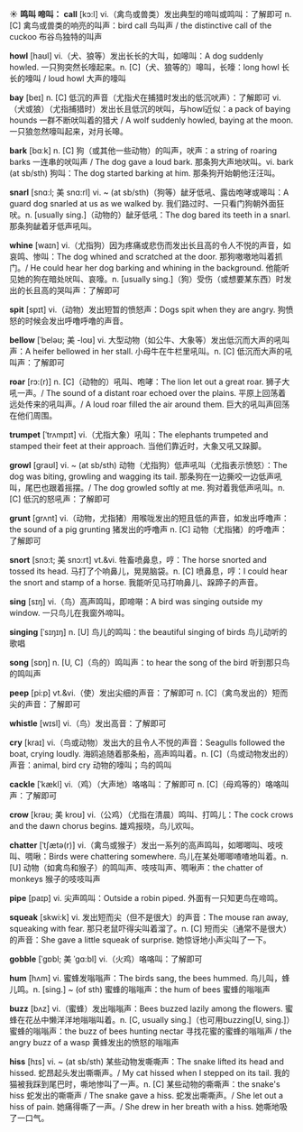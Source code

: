☀ <span class="category">**鸣叫 啼叫：**</span>
<span class="vocabulary">**call**</span> [kɔ:l] 
<span class="definition">vi.（禽鸟或兽类）发出典型的啼叫或鸣叫：</span>了解即可 <span class="definition">n. [C] 禽鸟或兽类的响亮的叫声：</span>bird call 鸟叫声 / the distinctive call of the cuckoo 布谷鸟独特的叫声

<span class="vocabulary">**howl**</span> [haʊl] 
<span class="definition">vi.（犬、狼等）发出长长的大叫，如嗥叫：</span>A dog suddenly howled. 一只狗突然长嚎起来。<span class="definition">n. [C]（犬、狼等的）嗥叫，长嚎：</span>long howl 长长的嚎叫 / loud howl 大声的嚎叫
           
<span class="vocabulary">**bay**</span> [beɪ]
<span class="definition">n. [C] 低沉的声音（尤指犬在捕猎时发出的低沉吠声）：</span>了解即可 <span class="definition">vi.（犬或狼）（尤指捕猎时）发出长且低沉的吠叫，与howl近似：</span>a pack of baying hounds 一群不断吠叫着的猎犬 / A wolf suddenly howled, baying at the moon. 一只狼忽然嚎叫起来，对月长嗥。

<span class="vocabulary">**bark**</span> [bɑːk]
<span class="definition">n. [C] 狗（或其他一些动物）的叫声，吠声：</span>a string of roaring barks 一连串的吠叫声 / The dog gave a loud bark. 那条狗大声地吠叫。<span class="definition">vi. bark (at sb/sth) 狗叫：</span>The dog started barking at him. 那条狗开始朝他汪汪叫。
           
<span class="vocabulary">**snarl**</span> [snɑ:l; 美 snɑ:rl]
<span class="definition">vi. ~ (at sb/sth)（狗等）龇牙低吼、露齿咆哮或嗥叫：</span>A guard dog snarled at us as we walked by. 我们路过时、一只看门狗朝外面狂吠。<span class="definition">n. [usually sing.]（动物的）龇牙低吼：</span>The dog bared its teeth in a snarl. 那条狗龇着牙低声吼叫。

<span class="vocabulary">**whine**</span> [waɪn]
<span class="definition">vi.（尤指狗）因为疼痛或悲伤而发出长且高的令人不悦的声音，如哀鸣、惨叫：</span>The dog whined and scratched at the door. 那狗嗷嗷地叫着抓门。/ He could hear her dog barking and whining in the background. 他能听见她的狗在暗处吠叫、哀嚎。<span class="definition">n. [usually sing.]（狗）受伤（或想要某东西）时发出的长且高的哭叫声：</span>了解即可

<span class="vocabulary">**spit**</span> [spɪt] 
<span class="definition">vi.（动物）发出短暂的愤怒声：</span>Dogs spit when they are angry. 狗愤怒的时候会发出呼噜呼噜的声音。 
           
<span class="vocabulary">**bellow**</span> [ˈbeləʊ; 美 -loʊ]
<span class="definition">vi. 大型动物（如公牛、大象等）发出低沉而大声的吼叫声：</span>A heifer bellowed in her stall. 小母牛在牛栏里吼叫。<span class="definition">n. [C] 低沉而大声的吼叫声：</span>了解即可

<span class="vocabulary">**roar**</span> [rɔ:(r)]
<span class="definition">n. [C]（动物的）吼叫、咆哮：</span>The lion let out a great roar. 狮子大吼一声。/ The sound of a distant roar echoed over the plains. 平原上回荡着远处传来的吼叫声。/ A loud roar filled the air around them. 巨大的吼叫声回荡在他们周围。

<span class="vocabulary">**trumpet**</span> [ˈtrʌmpɪt]
<span class="definition">vi.（尤指大象）吼叫：</span>The elephants trumpeted and stamped their feet at their approach. 当他们靠近时，大象又吼又跺脚。

<span class="vocabulary">**growl**</span> [graʊl]
<span class="definition">vi. ~ (at sb/sth) 动物（尤指狗）低声吼叫（尤指表示愤怒）：</span>The dog was biting, growling and wagging its tail. 那条狗在一边撕咬一边低声吼叫，尾巴也跟着摇摆。/ The dog growled softly at me. 狗对着我低声吼叫。<span class="definition">n. [C] 低沉的怒吼声：</span>了解即可
           
<span class="vocabulary">**grunt**</span> [grʌnt]
<span class="definition">vi.（动物，尤指猪）用喉咙发出的短且低的声音，如发出呼噜声：</span>the sound of a pig grunting 猪发出的呼噜声 <span class="definition">n. [C] 动物（尤指猪）的呼噜声：</span>了解即可

<span class="vocabulary">**snort**</span> [snɔ:t; 美 snɔ:rt]
<span class="definition">vt.&vi. 牲畜喷鼻息，哼：</span>The horse snorted and tossed its head. 马打了个响鼻儿，晃晃脑袋。<span class="definition">n. [C] 喷鼻息，哼：</span>I could hear the snort and stamp of a horse. 我能听见马打响鼻儿、跺蹄子的声音。

<span class="vocabulary">**sing**</span> [sɪŋ] 
<span class="definition">vi.（鸟）高声鸣叫，即啼啭：</span>A bird was singing outside my window. 一只鸟儿在我窗外啼叫。
           
<span class="vocabulary">**singing**</span> [ˈsɪŋɪŋ]
<span class="definition">n. [U] 鸟儿的鸣叫：</span>the beautiful singing of birds 鸟儿动听的歌唱

<span class="vocabulary">**song**</span> [sɒŋ] 
<span class="definition">n. [U, C]（鸟的）鸣叫声：</span>to hear the song of the bird 听到那只鸟的鸣叫声
           
<span class="vocabulary">**peep**</span> [pi:p]
<span class="definition">vt.&vi.（使）发出尖细的声音：</span>了解即可 <span class="definition">n. [C]（禽鸟发出的）短而尖的声音：</span>了解即可

<span class="vocabulary">**whistle**</span> [wɪsl] 
<span class="definition">vi.（鸟）发出高音：</span>了解即可

<span class="vocabulary">**cry**</span> [kraɪ] 
<span class="definition">vi.（鸟或动物）发出大的且令人不悦的声音：</span>Seagulls followed the boat, crying loudly. 海鸥追随着那条船，高声鸣叫着。<span class="definition">n. [C]（鸟或动物发出的）声音：</span>animal, bird cry 动物的嚎叫；鸟的鸣叫
                      
<span class="vocabulary">**cackle**</span> [ˈkækl]
<span class="definition">vi.（鸡）（大声地）咯咯叫：</span>了解即可 <span class="definition">n. [C]（母鸡等的）咯咯叫声：</span>了解即可
           
<span class="vocabulary">**crow**</span> [krəʊ; 美 kroʊ]
<span class="definition">vi.（公鸡）（尤指在清晨）鸣叫、打鸣儿：</span>The cock crows and the dawn chorus begins. 雄鸡报晓，鸟儿欢叫。

<span class="vocabulary">**chatter**</span> [ˈtʃætə(r)]
<span class="definition">vi.（禽鸟或猴子）发出一系列的高声鸣叫，如唧唧叫、吱吱叫、啁啾：</span>Birds were chattering somewhere. 鸟儿在某处唧唧喳喳地叫着。<span class="definition">n. [U] 动物（如禽鸟和猴子）的鸣叫声、吱吱叫声、啁啾声：</span>the chatter of monkeys 猴子的吱吱叫声

<span class="vocabulary">**pipe**</span> [paɪp] 
<span class="definition">vi. 尖声鸣叫：</span>Outside a robin piped. 外面有一只知更鸟在啼鸣。
                      
<span class="vocabulary">**squeak**</span> [skwi:k]
<span class="definition">vi. 发出短而尖（但不是很大）的声音：</span>The mouse ran away, squeaking with fear. 那只老鼠吓得尖叫着溜了。<span class="definition">n. [C] 短而尖（通常不是很大）的声音：</span>She gave a little squeak of surprise. 她惊讶地小声尖叫了一下。

<span class="vocabulary">**gobble**</span> [ˈgɒbl; 美 ˈgɑ:bl]
<span class="definition">vi.（火鸡）咯咯叫：</span>了解即可
           
<span class="vocabulary">**hum**</span> [hʌm]
<span class="definition">vi. 蜜蜂发嗡嗡声：</span>The birds sang, the bees hummed. 鸟儿叫，蜂儿鸣。<span class="definition">n. [sing.] ~ (of sth) 蜜蜂的嗡嗡声：</span>the hum of bees 蜜蜂的嗡嗡声
           
<span class="vocabulary">**buzz**</span> [bʌz]
<span class="definition">vi.（蜜蜂）发出嗡嗡声：</span>Bees buzzed lazily among the flowers. 蜜蜂在花丛中懒洋洋地嗡嗡叫着。<span class="definition">n. [C, usually sing.]（也可用buzzing[U, sing.]）蜜蜂的嗡嗡声：</span>the buzz of bees hunting nectar 寻找花蜜的蜜蜂的嗡嗡声 / the angry buzz of a wasp 黄蜂发出的愤怒的嗡嗡声

<span class="vocabulary">**hiss**</span> [hɪs]
<span class="definition">vi. ~ (at sb/sth) 某些动物发嘶嘶声：</span>The snake lifted its head and hissed. 蛇昂起头发出嘶嘶声。/ My cat hissed when I stepped on its tail. 我的猫被我踩到尾巴时，嘶地惨叫了一声。<span class="definition">n. [C] 某些动物的嘶嘶声：</span>the snake's hiss 蛇发出的嘶嘶声 / The snake gave a hiss. 蛇发出嘶嘶声。/ She let out a hiss of pain. 她痛得嘶了一声。/ She drew in her breath with a hiss. 她嘶地吸了一口气。

